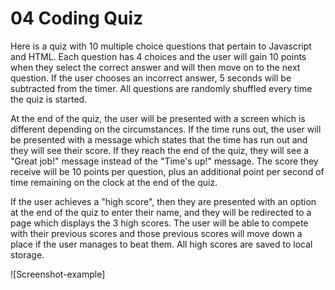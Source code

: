# 04 Coding Quiz

Here is a quiz with 10 multiple choice questions that pertain to Javascript and HTML. Each question has 4 choices and the user will gain 10 points when they select the correct answer and will then move on to the next question. If the user chooses an incorrect answer, 5 seconds will be subtracted from the timer. All questions are randomly shuffled every time the quiz is started. 

At the end of the quiz, the user will be presented with a screen which is different depending on the circumstances. If the time runs out, the user will be presented with a message which states that the time has run out and they will see their score. If they reach the end of the quiz, they will see a "Great job!" message instead of the "Time's up!" message. The score they receive will be 10 points per question, plus an additional point per second of time remaining on the clock at the end of the quiz. 

If the user achieves a "high score", then they are presented with an option at the end of the quiz to enter their name, and they will be redirected to a page which displays the 3 high scores. The user will be able to compete with their previous scores and those previous scores will move down a place if the user manages to beat them. All high scores are saved to local storage.

![Screenshot-example]